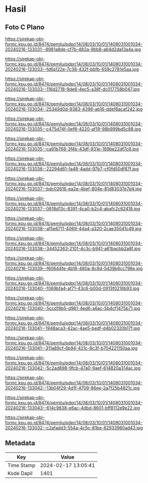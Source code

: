 # Hasil

## Foto C Plano

https://sirekap-obj-formc.kpu.go.id/8474/pemilu/pdpr/14/08/03/10/01/1408031001034-20240216-133031--8981a8de-cf7b-482a-9bb8-a64d2da13a4a.jpg

https://sirekap-obj-formc.kpu.go.id/8474/pemilu/pdpr/14/08/03/10/01/1408031001034-20240216-133033--fd6a122e-7c38-432f-bbfb-659c2781e5aa.jpg

https://sirekap-obj-formc.kpu.go.id/8474/pemilu/pdpr/14/08/03/10/01/1408031001034-20240216-133033--116d2718-9de6-4ec5-a38f-dc017758b047.jpg

https://sirekap-obj-formc.kpu.go.id/8474/pemilu/pdpr/14/08/03/10/01/1408031001034-20240216-133034--25349d0d-9383-4398-ab16-ddef6acaf242.jpg

https://sirekap-obj-formc.kpu.go.id/8474/pemilu/pdpr/14/08/03/10/01/1408031001034-20240216-133035--c475d74f-0ef8-4220-af19-98b999bd5c88.jpg

https://sirekap-obj-formc.kpu.go.id/8474/pemilu/pdpr/14/08/03/10/01/1408031001034-20240216-133035--ca91b768-3f4b-43df-931e-169be22df7c8.jpg

https://sirekap-obj-formc.kpu.go.id/8474/pemilu/pdpr/14/08/03/10/01/1408031001034-20240216-133036--22294d61-fa48-4add-97b7-cf0fd50df87f.jpg

https://sirekap-obj-formc.kpu.go.id/8474/pemilu/pdpr/14/08/03/10/01/1408031001034-20240216-133037--bdc02616-ea2e-4bef-804e-81d83037e7d4.jpg

https://sirekap-obj-formc.kpu.go.id/8474/pemilu/pdpr/14/08/03/10/01/1408031001034-20240216-133037--0618d13c-8391-4ca0-b2c4-abafc2c62418.jpg

https://sirekap-obj-formc.kpu.go.id/8474/pemilu/pdpr/14/08/03/10/01/1408031001034-20240216-133038--af5e6711-4069-44a4-a320-2cae35041c49.jpg

https://sirekap-obj-formc.kpu.go.id/8474/pemilu/pdpr/14/08/03/10/01/1408031001034-20240216-133038--34452363-2101-4c3c-b941-a61bacbb2a8f.jpg

https://sirekap-obj-formc.kpu.go.id/8474/pemilu/pdpr/14/08/03/10/01/1408031001034-20240216-133039--f60644fe-4b16-480a-8c6d-5439b6cc798e.jpg

https://sirekap-obj-formc.kpu.go.id/8474/pemilu/pdpr/14/08/03/10/01/1408031001034-20240216-133040--f069bfa4-af71-43c6-b00d-0913f0216b93.jpg

https://sirekap-obj-formc.kpu.go.id/8474/pemilu/pdpr/14/08/03/10/01/1408031001034-20240216-133040--5ccd19b5-d961-4ed6-a6ac-5b4cf1475b71.jpg

https://sirekap-obj-formc.kpu.go.id/8474/pemilu/pdpr/14/08/03/10/01/1408031001034-20240216-133041--1948aca3-42ac-4ae5-bedf-d4b02320b17f.jpg

https://sirekap-obj-formc.kpu.go.id/8474/pemilu/pdpr/14/08/03/10/01/1408031001034-20240216-133041--311a89cf-6b94-421c-8c3f-b704221150aa.jpg

https://sirekap-obj-formc.kpu.go.id/8474/pemilu/pdpr/14/08/03/10/01/1408031001034-20240216-133042--5c2ad898-9fcb-47a0-9aef-614820a314ac.jpg

https://sirekap-obj-formc.kpu.go.id/8474/pemilu/pdpr/14/08/03/10/01/1408031001034-20240216-133042--13b04f29-4d1f-4709-86ee-2a7f25b4821c.jpg

https://sirekap-obj-formc.kpu.go.id/8474/pemilu/pdpr/14/08/03/10/01/1408031001034-20240216-133043--614c9838-e6ac-4dbd-8601-bff8112e9e22.jpg

https://sirekap-obj-formc.kpu.go.id/8474/pemilu/pdpr/14/08/03/10/01/1408031001034-20240216-133032--c2afadd3-554a-4c5c-81be-82933960ad43.jpg


## Metadata

| Key        | Value               |
| ---------- | ------------------- |
| Time Stamp | 2024-02-17 13:05:41 |
| Kode Dapil | 1401                |



